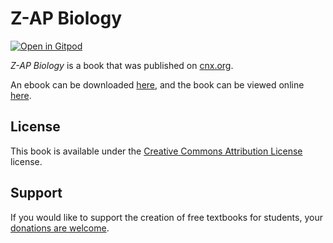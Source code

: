 # Z-AP Biology

[![Open in Gitpod](https://gitpod.io/button/open-in-gitpod.svg)](https://gitpod.io/from-referrer/)

_Z-AP Biology_ is a book that was published on [cnx.org](https://cnx.org/).

An ebook can be downloaded [here](https://github.com/cnx-user-books/cnxbook-z-ap-biology/releases/latest), and the book can be viewed online [here](https://github.com/cnx-user-books/cnxbook-z-ap-biology/releases/latest).

## License
This book is available under the [Creative Commons Attribution License](./LICENSE) license.

## Support
If you would like to support the creation of free textbooks for students, your [donations are welcome](https://riceconnect.rice.edu/donation/support-openstax-banner).

